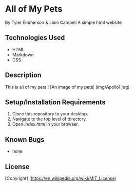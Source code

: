 # All of My Pets
By Tyler Emmerson & Liam Campell
A simple html website

## Technologies Used

* HTML
* Markdown
* CSS

## Description

This is all of my pets
! [An image of my pets] (img/Apollo1.jpg)
## Setup/Installation Requirements

1. Clone this repository to your desktop.
2. Navigate to the top level of directory.
3. Open *index.html* in your browser.

## Known Bugs

* none

## License
[Copyright] (https://en.wikipedia.org/wiki/MIT_License)